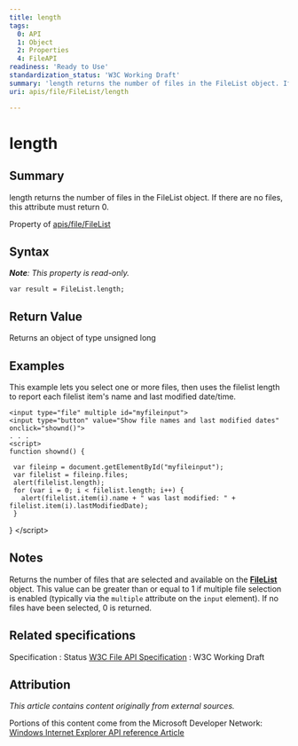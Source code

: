 ```yaml
---
title: length
tags:
  0: API
  1: Object
  2: Properties
  4: FileAPI
readiness: 'Ready to Use'
standardization_status: 'W3C Working Draft'
summary: 'length returns the number of files in the FileList object. If there are no files, this attribute must return 0.'
uri: apis/file/FileList/length

---
```

# length

## Summary

length returns the number of files in the FileList object. If there are no files, this attribute must return 0.

<span data-meta="applies_to" data-type="key">Property of <span data-type="value">[apis/file/FileList](/apis/file/FileList)</span></span>

## Syntax

***Note**: This property is read-only.*

``` {.js}
var result = FileList.length;
```

## Return Value

<span data-meta="return" data-type="key">Returns an object of type <span data-type="value">unsigned long</span></span>

## Examples

This example lets you select one or more files, then uses the filelist length to report each filelist item's name and last modified date/time.

``` {.html}
<input type="file" multiple id="myfileinput">
<input type="button" value="Show file names and last modified dates" onclick="shownd()">
. . .
<script>
function shownd() {

 var fileinp = document.getElementById("myfileinput");
 var filelist = fileinp.files;
 alert(filelist.length);
 for (var i = 0; i < filelist.length; i++) {
   alert(filelist.item(i).name + " was last modified: " + filelist.item(i).lastModifiedDate);
 }
```

} \</script\>

</pre>

## Notes

Returns the number of files that are selected and available on the [**FileList**](/apis/file/FileList) object. This value can be greater than or equal to 1 if multiple file selection is enabled (typically via the `multiple` attribute on the `input` element). If no files have been selected, 0 is returned.

## Related specifications

Specification
:   Status
[W3C File API Specification](http://www.w3.org/TR/FileAPI)
:   W3C Working Draft

## Attribution

*This article contains content originally from external sources.*

Portions of this content come from the Microsoft Developer Network: [Windows Internet Explorer API reference Article](http://msdn.microsoft.com/en-us/library/ie/hh828809%28v=vs.85%29.aspx)

